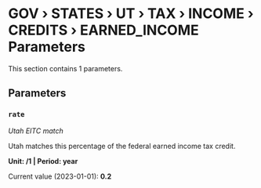 # GOV › STATES › UT › TAX › INCOME › CREDITS › EARNED_INCOME Parameters

This section contains 1 parameters.

## Parameters

### `rate`
*Utah EITC match*

Utah matches this percentage of the federal earned income tax credit.

**Unit: /1 | Period: year**

Current value (2023-01-01): **0.2**

